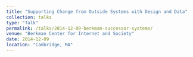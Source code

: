 ```yaml
---
title: "Supporting Change from Outside Systems with Design and Data"
collection: talks
type: "Talk"
permalink: /talks/2014-12-09-berkman-successor-systems/ 
venue: "Berkman Center for Internet and Society"
date: 2014-12-09
location: "Cambridge, MA"
---
```

